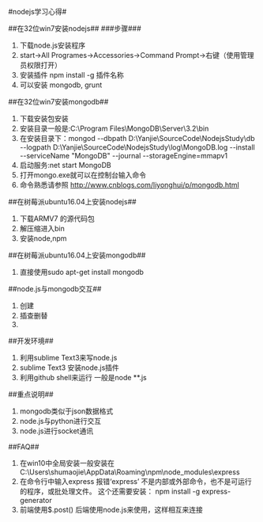#nodejs学习心得#

##在32位win7安装nodejs##
###步骤###
1. 下载node.js安装程序
2. start->All Programes->Accessories->Command Prompt->右键（使用管理员权限打开）
3. 安装插件 npm install -g 插件名称
4. 可以安装 mongodb, grunt




##在32位win7安装mongodb##
1. 下载安装包安装
2. 安装目录一般是:C:\Program Files\MongoDB\Server\3.2\bin
3. 在安装目录下：mongod --dbpath D:\Yanjie\SourceCode\NodejsStudy\db  --logpath D:\Yanjie\SourceCode\NodejsStudy\log\MongoDB.log --install --serviceName "MongoDB" --journal --storageEngine=mmapv1
4. 启动服务:net start MongoDB
5. 打开mongo.exe就可以在控制台输入命令
6. 命令熟悉请参照 http://www.cnblogs.com/liyonghui/p/mongodb.html






##在树莓派ubuntu16.04上安装nodejs##
1. 下载ARMV7 的源代码包
2.  解压缩进入bin
3.  安装node,npm


##在树莓派ubuntu16.04上安装mongodb##
1. 直接使用sudo  apt-get  install  mongodb


##node.js与mongodb交互##
1. 创建 
2. 插查删替 
3.


##开发环境##
1. 利用sublime Text3来写node.js
2. sublime Text3 安装node.js插件
3. 利用github shell来运行 一般是node **.js



##重点说明##
1. mongodb类似于json数据格式
2. node.js与python进行交互
3. node.js进行socket通讯






##FAQ##
1. 在win10中全局安装一般安装在C:\Users\shumaojie\AppData\Roaming\npm\node_modules\express
2. 在命令行中输入express 报错‘express’ 不是内部或外部命令，也不是可运行的程序，或批处理文件。
这个还需要安装： npm  install -g express-generator
3. 前端使用$.post() 后端使用node.js来使用，这样相互来连接



